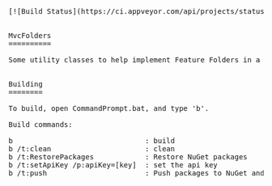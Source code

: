 
<pre>
[![Build Status](https://ci.appveyor.com/api/projects/status/github/FlukeFan/MvcFolders?svg=true)](https://ci.appveyor.com/project/FlukeFan/mvcfolders)


MvcFolders
==========

Some utility classes to help implement Feature Folders in a (pre core) MVC application.


Building
========

To build, open CommandPrompt.bat, and type 'b'.

Build commands:

b                               : build
b /t:clean                      : clean
b /t:RestorePackages            : Restore NuGet packages
b /t:setApiKey /p:apiKey=[key]  : set the api key
b /t:push                       : Push packages to NuGet and publish them (setApiKey before running this)
